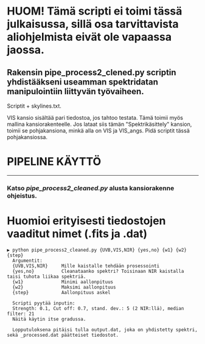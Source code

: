 # HUOM! Tämä scripti ei toimi tässä julkaisussa, sillä osa tarvittavista aliohjelmista eivät ole vapaassa jaossa. 
## Rakensin pipe_process2_clened.py scriptin yhdistääkseni useamman spektridatan manipulointiin liittyvän työvaiheen.

Scriptit + skylines.txt.

VIS kansio sisältää pari tiedostoa, jos tahtoo testata. Tämä toimii myös mallina kansiorakenteelle.
Jos lataat siis tämän "Spektrikäsittely" kansion, toimii se pohjakansiona, minkä alla on VIS ja VIS_angs.
Pidä scriptit tässä pohjakansiossa.

# PIPELINE KÄYTTÖ
---

### Katso _pipe_process2_cleaned.py_ alusta kansiorakenne ohjeistus.

# Huomioi erityisesti tiedostojen vaaditut nimet (.fits ja .dat)

```
▶ python pipe_process2_cleaned.py {UVB,VIS,NIR} {yes,no} {w1} {w2} {step}
  Argumentit:
  {UVB,VIS,NIR}     Mille kaistalle tehdään prosessointi
  {yes,no}          Cleanataanko spektri? Toisinaan NIR kaistalla taisi tuhota liikaa spektriä.
  {w1}              Minimi aallonpituus
  {w2}              Maksimi aallonpituus
  {step}            Aallonpituus askel
  
  Scripti pyytää inputin:
  Strength: 0.1, Cut off: 0.7, stand. dev.: 5 (2 NIR:llä), median filter: 21
  Näitä käytin itse gradussa.
  
  Lopputuloksena pitäisi tulla output.dat, joka on yhdistetty spektri, sekä _processed.dat päätteiset tiedostot.
```

